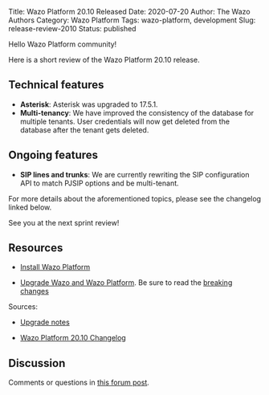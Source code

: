 Title: Wazo Platform 20.10 Released
Date: 2020-07-20
Author: The Wazo Authors
Category: Wazo Platform
Tags: wazo-platform, development
Slug: release-review-2010
Status: published

Hello Wazo Platform community!

Here is a short review of the Wazo Platform 20.10 release.

## Technical features

* **Asterisk**: Asterisk was upgraded to 17.5.1.
* **Multi-tenancy**: We have improved the consistency of the database for multiple tenants. User credentials will now get deleted from the database after the tenant gets deleted.

## Ongoing features

* **SIP lines and trunks**: We are currently rewriting the SIP configuration API to match PJSIP options and be multi-tenant.

For more details about the aforementioned topics, please see the changelog linked below.

See you at the next sprint review!

## Resources

* [Install Wazo Platform](/use-cases)

* [Upgrade Wazo and Wazo Platform](/uc-doc/upgrade/). Be sure to read the [breaking changes](/uc-doc/upgrade/upgrade_notes#20-10)

Sources:

* [Upgrade notes](/uc-doc/upgrade/upgrade_notes#20-10)

* [Wazo Platform 20.10 Changelog](https://wazo-dev.atlassian.net/issues/?jql=project%3DWAZO%20AND%20fixVersion%3D20.10)

## Discussion

Comments or questions in [this forum post](https://wazo-platform.discourse.group/t/blog-wazo-platform-20-10-released).
